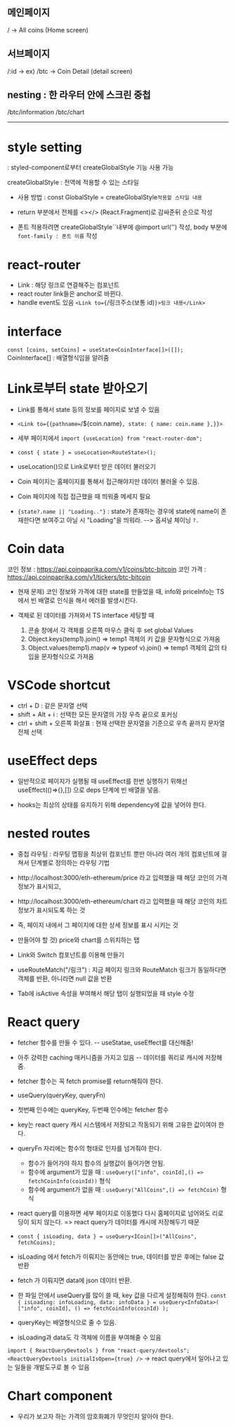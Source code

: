 ## 메인페이지

/ -> All coins (Home screen)

## 서브페이지

/:id -> ex) /btc -> Coin Detail (detail screen)

## nesting : 한 라우터 안에 스크린 중첩

/btc/information
/btc/chart

---

# style setting

: styled-component로부터 createGlobalStyle 기능 사용 가능

createGlobalStyle : 전역에 적용할 수 있는 스타일

- 사용 방법 : const GlobalStyle = createGlobalStyle`적용할 스타일 내용`
- return 부분에서 전체를 <></> (React.Fragment)로 감싸준뒤 <GlobalStyle /><Router /> 순으로 작성

- 폰트 적용하려면 createGlobalStyle``내부에 @import url('') 작성, body 부분에`font-family : 폰트 이름` 작성

# react-router

- Link : 해당 링크로 연결해주는 컴포넌트
- react router link들은 anchor로 바뀐다.
- handle event도 있음
  `<Link to={`/링크주소(보통 id)`}>링크 내용</Link>`

# interface

`const [coins, setCoins] = useState<CoinInterface[]>([]);`
CoinInterface[] : 배열형식임을 알려줌

# Link로부터 state 받아오기

- Link를 통해서 state 등의 정보를 페이지로 보낼 수 있음
- `<Link to={{pathname=`/${coin.name}`, state: { name: coin.name },}}>`
- 세부 페이지에서 `import {useLocation} from "react-router-dom";`
- `const { state } = useLocation<RouteState>();`
- useLocation()으로 Link로부터 받은 데이터 불러오기

- Coin 페이지는 홈페이지를 통해서 접근해야지만 데이터 불러올 수 있음.
- Coin 페이지에 직접 접근했을 때 띄워줄 메세지 필요
- `{state?.name || "Loading.."}` : state가 존재하는 경우에 state에 name이 존재한다면 보여주고 아닐 시 "Loading"을 띄워라. --> 옵셔널 체이닝 `?.`

# Coin data

코인 정보 : https://api.coinpaprika.com/v1/coins/btc-bitcoin
코인 가격 : https://api.coinpaprika.com/v1/tickers/btc-bitcoin

- 현재 문제) 코인 정보와 가격에 대한 state를 만들었을 때, info와 priceInfo는 TS에서 빈 배열로 인식을 해서 에러를 발생시킨다.

- 객체로 된 데이터를 가져와서 TS interface 세팅할 때
  1. 콘솔 창에서 각 객체를 오른쪽 마우스 클릭 후 set global Values
  2. Object.keys(temp1).join() => temp1 객체의 키 값을 문자형식으로 가져옴
  3. Object.values(temp1).map(v => typeof v).join() => temp1 객체의 값의 타입을 문자형식으로 가져옴

# VSCode shortcut

- ctrl + D : 같은 문자열 선택
- shift + Alt + i : 선택한 모든 문자열의 가장 우측 끝으로 포커싱
- ctrl + shift + 오른쪽 화살표 : 현재 선택한 문자열을 기준으로 우측 끝까지 문자열 전체 선택

# useEffect deps

- 일반적으로 페이지가 실행될 때 useEffect를 한번 실행하기 위해선 useEffect(()=>{},[]) 으로 deps 단계에 빈 배열을 넣음.

- hooks는 최상의 상태를 유지하기 위해 dependency에 값을 넣어야 한다.

# nested routes

- 중첩 라우팅 : 라우팅 맵핑을 최상위 컴포넌트 뿐만 아니라 여러 개의 컴포넌트에 걸쳐서 단계별로 정의하는 라우팅 기법

- http://localhost:3000/eth-ethereum/price 라고 입력했을 때 해당 코인의 가격 정보가 표시되고,
- http://localhost:3000/eth-ethereum/chart 라고 입력했을 때 해당 코인의 차트 정보가 표시되도록 하는 것

- 즉, 페이지 내에서 그 페이지에 대한 상세 정보를 표시 시키는 것

- 만들어야 할 것) price와 chart를 스위치하는 탭
- Link와 Switch 컴포넌트를 이용해 만들기

- useRouteMatch("/링크") : 지금 페이지 링크와 RouteMatch 링크가 동일하다면 객체를 반환, 아니라면 null 값을 반환
- Tab에 isActive 속성을 부여해서 해당 탭이 실행되었을 때 style 수정

# React query

- fetcher 함수를 만들 수 있다. -- useStatae, useEffect를 대신해줌!
- 아주 강력한 caching 매커니즘을 가지고 있음 -- 데이터를 쿼리로 캐시에 저장해줌.

- fetcher 함수는 꼭 fetch promise를 return해줘야 한다.

- useQuery(queryKey, queryFn)
- 첫번째 인수에는 queryKey, 두번째 인수에는 fetcher 함수
- key는 react query 캐시 시스템에서 저장되고 작동되기 위해 고유한 값이여야 한다.

- queryFn 자리에는 함수의 형태로 인자를 넘겨줘야 한다.
  - 함수가 들어가야 하지 함수의 실행값이 들어가면 안됨.
  - 함수에 argument가 있을 때 : `useQuery(["info", coinId],() => fetchCoinInfo(coinId))` 형식
  - 함수에 argument가 없을 때 : `useQuery("AllCoins",() => fetchCoin)` 형식
- react query를 이용하면 세부 페이지로 이동했다 다시 홈페이지로 넘어와도 리로딩이 되지 않는다.
  => react query가 데이터를 캐시에 저장해두기 때문
- `const { isLoading, data } = useQuery<ICoin[]>("AllCoins", fetchCoins);`
- isLoading 에서 fetch가 이뤄지는 동안에는 true, 데이터를 받은 후에는 false 값 반환
- fetch 가 이뤄지면 data에 json 데이터 반환.

- 한 파일 안에서 useQuery를 많이 쓸 때, key 값을 다르게 설정해줘야 한다.
  `const { isLoading: infoLoading, data: infoData } = useQuery<InfoData>( ["info", coinId], () => fetchCoinInfo(coinId) );`
- queryKey는 배열형식으로 줄 수 있음.
- isLoading과 data도 각 객체에 이름을 부여해줄 수 있음

`import { ReactQueryDevtools } from "react-query/devtools";`
`<ReactQueryDevtools initialIsOpen={true} />`
-> react query에서 일어나고 있는 일들을 개발도구로 볼 수 있음

# Chart component

- 우리가 보고자 하는 가격의 암호화폐가 무엇인지 알아야 한다.
